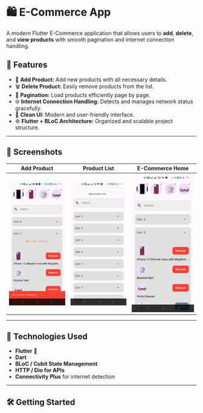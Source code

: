 # 🛍️ E-Commerce App

A modern Flutter E-Commerce application that allows users to **add**, **delete**, and **view products** with smooth pagination and internet connection handling.

## 🚀 Features

- 🧩 **Add Product:** Add new products with all necessary details.
- 🗑️ **Delete Product:** Easily remove products from the list.
- 📜 **Pagination:** Load products efficiently page by page.
- 🌐 **Internet Connection Handling:** Detects and manages network status gracefully.
- 💎 **Clean UI:** Modern and user-friendly interface.
- ⚙️ **Flutter + BLoC Architecture:** Organized and scalable project structure.

---

## 📸 Screenshots

| Add Product | Product List | E-Commerce Home |
|--------------|---------------|----------------|
| ![Add Product](assets/images/addedproduct.jpeg) | ![Product List](assets/images/listview.jpeg) | ![E-Commerce Home](assets/images/ecommerce.jpeg) |

---

## 🧠 Technologies Used

- **Flutter** 💙
- **Dart**
- **BLoC / Cubit State Management**
- **HTTP / Dio for APIs**
- **Connectivity Plus** for internet detection

---

## 🛠️ Getting Started
